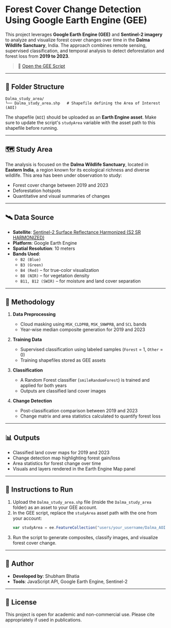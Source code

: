 
# Forest Cover Change Detection Using Google Earth Engine (GEE)

This project leverages **Google Earth Engine (GEE)** and **Sentinel-2 imagery** to analyze and visualize forest cover changes over time in the **Dalma Wildlife Sanctuary**, India. The approach combines remote sensing, supervised classification, and temporal analysis to detect deforestation and forest loss from **2019 to 2023**.

> 🔗 [Open the GEE Script](https://code.earthengine.google.com/6359eb679c1b736d65d933da3229af5b)

---

## 📁 Folder Structure

```
Dalma_study_area/
└── Dalma_study_area.shp   # Shapefile defining the Area of Interest (AOI)
```

The shapefile (`AOI`) should be uploaded as an **Earth Engine asset**. Make sure to update the script's `studyArea` variable with the asset path to this shapefile before running.

---

## 🗺️ Study Area

The analysis is focused on the **Dalma Wildlife Sanctuary**, located in **Eastern India**, a region known for its ecological richness and diverse wildlife. This area has been under observation to study:

- Forest cover change between 2019 and 2023
- Deforestation hotspots
- Quantitative and visual summaries of changes

---

## 🛰️ Data Source

- **Satellite**: [Sentinel-2 Surface Reflectance Harmonized (S2 SR HARMONIZED)](https://developers.google.com/earth-engine/datasets/catalog/COPERNICUS_S2_SR_HARMONIZED)
- **Platform**: Google Earth Engine
- **Spatial Resolution**: 10 meters
- **Bands Used**:
  - `B2 (Blue)`
  - `B3 (Green)`
  - `B4 (Red)` – for true-color visualization
  - `B8 (NIR)` – for vegetation density
  - `B11, B12 (SWIR)` – for moisture and land cover separation

---

## 🧪 Methodology

1. **Data Preprocessing**
   - Cloud masking using `MSK_CLDPRB`, `MSK_SNWPRB`, and `SCL` bands
   - Year-wise median composite generation for 2019 and 2023

2. **Training Data**
   - Supervised classification using labeled samples (`Forest` = 1, `Other` = 0)
   - Training shapefiles stored as GEE assets

3. **Classification**
   - A Random Forest classifier (`smileRandomForest`) is trained and applied for both years
   - Outputs are classified land cover images

4. **Change Detection**
   - Post-classification comparison between 2019 and 2023
   - Change matrix and area statistics calculated to quantify forest loss

---

## 📊 Outputs

- Classified land cover maps for 2019 and 2023
- Change detection map highlighting forest gain/loss
- Area statistics for forest change over time
- Visuals and layers rendered in the Earth Engine Map panel

---

## 🔧 Instructions to Run

1. Upload the `Dalma_study_area.shp` file (inside the `Dalma_study_area` folder) as an asset to your GEE account.
2. In the GEE script, replace the `studyArea` asset path with the one from your account:
   ```javascript
   var studyArea = ee.FeatureCollection("users/your_username/Dalma_AOI");
   ```
3. Run the script to generate composites, classify images, and visualize forest cover change.

---

## 📌 Author

- **Developed by**: Shubham Bhatia
- **Tools**: JavaScript API, Google Earth Engine, Sentinel-2

---

## 📜 License

This project is open for academic and non-commercial use. Please cite appropriately if used in publications.
